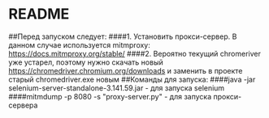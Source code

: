# README
##Перед запуском следует:
####1. Установить прокси-сервер. В данном случае используется mitmproxy: https://docs.mitmproxy.org/stable/
####2. Вероятно текущий chromeriver уже устарел, поэтому нужно скачать новый https://chromedriver.chromium.org/downloads и заменить в проекте старый chromedriver.exe новым 
##Команды для запуска:
####java -jar selenium-server-standalone-3.141.59.jar - для запуска selenium 
####mitmdump -p 8080 -s "proxy-server.py" - для запуска прокси-сервера
